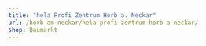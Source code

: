 ```yaml
---
title: "hela Profi Zentrum Horb a. Neckar"
url: /horb-am-neckar/hela-profi-zentrum-horb-a-neckar/
shop: Baumarkt
---
```


